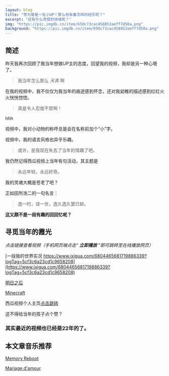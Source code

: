 ```yaml
---
layout: blog
title: "悠为曾是一名小UP！那么他有着怎样的经历呢？"
excerpt: "还有什么奇怪的领域呢？"
img: "https://pic.imgdb.cn/item/650c73cac458853aeff7d50a.png"
background: "https://pic.imgdb.cn/item/650c73cac458853aeff7d50a.png"
---
```


## 简述

昨天我再次回顾了我当年想做UP主的态度，回望我的视频，我却是另一种心境了。

> 我当年怎么那么 _天真_ 啊

在我的视频中，我不仅仅为我当年的痕迹感到怀念，还对我幼稚的描述感到红红火火恍恍惚惚。

> 真是令人忍俊不禁啊！

hhh

视频中，我对小动物的称呼总是会在名称前加个“小”字。

视频中，我的语言风格也异乎乐趣。

> 或许，是我现在失去了当年的情趣了吧。

我仍然记得西瓜视频上当年有句活动，其主题是

> 永远年轻，永远好奇。

我的灵魂大概是苍老了吧？

正如田所浩二的一句名言：

> 逸一时，误一世，逸久逸久罢已龄。

 **这又颇不是一段有趣的回回忆呢？**

## 寻觅当年的霞光

 _点击链接查看视频（手机网页端点击“ **立即播放** ”即可跳转至在线播放网页）_ 

[一段我的世界实况 https://www.ixigua.com/6804465681719886339?logTag=5cf3c6a23cd1c9658208](https://www.ixigua.com/6804465681719886339?logTag=5cf3c6a23cd1c9658208)

[明日之后](https://www.ixigua.com/6796852132633903628?logTag=32a0910d45de693e3740)

[Minecraft](https://www.ixigua.com/6799920319118180868?logTag=7c0deb1b4b82ff94a42a)

西瓜视频个人主页[点击跳转](https://www.ixigua.com/home/106119125791?list_entrance=search)

这不得给当年的孩子点个赞？

### 其实最近的视频也已经是22年的了。

## 本文章音乐推荐

[Memory Reboot](https://luluyouweia.github.io/music/?48)

[Mariage d'amour](https://luluyouweia.github.io/music/?32)
